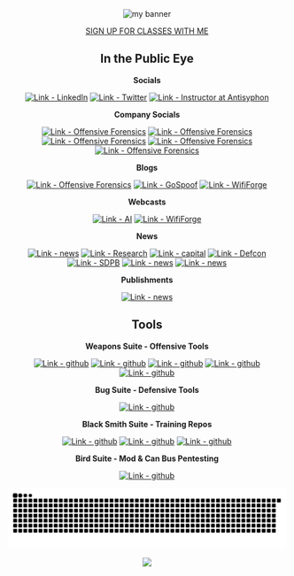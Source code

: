 <div align="center">
  <img src="images/heretic_banner.png" alt="my banner">   

[SIGN UP FOR CLASSES WITH ME](https://www.antisyphontraining.com/instructor/bbowman/)

## In the Public Eye

**Socials**

[![Link - LinkedIn](https://img.shields.io/badge/Social-LinkedIn-red?style=for-the-badge&logo=linkedin)](https://www.linkedin.com/in/benjamin-bowman-958740250/)
[![Link - Twitter](https://img.shields.io/badge/Social-Twitter-red?style=for-the-badge&logo=x)](https://twitter.com/her3ticAVI)
[![Link - Instructor at Antisyphon](https://img.shields.io/badge/Social-InstructorAntisyphon-red?style=for-the-badge&logo=Antisyphon)](https://www.antisyphontraining.com/instructor/bbowman/)

**Company Socials**

[![Link - Offensive Forensics](https://img.shields.io/badge/Website-NullTraceSec-black?style=for-the-badge&logo=null)](https://www.nulltracesecurity.com)
[![Link - Offensive Forensics](https://img.shields.io/badge/LinkedIn-NullTraceSec-black?style=for-the-badge&logo=linkedin)](https://www.linkedin.com/company/nulltrace-security)
[![Link - Offensive Forensics](https://img.shields.io/badge/YouTube-NullTraceSec-black?style=for-the-badge&logo=youtube)](https://www.youtube.com/@NullTraceSec)
[![Link - Offensive Forensics](https://img.shields.io/badge/Blog-NullTraceSec-black?style=for-the-badge&logo=x)](https://x.com/NullTraceSec)
[![Link - Offensive Forensics](https://img.shields.io/badge/GitHub-NullTraceSec-black?style=for-the-badge&logo=github)](https://github.com/orgs/NullTrace-Security)

**Blogs**

[![Link - Offensive Forensics](https://img.shields.io/badge/Blog-OffensiveForensics-purple?style=for-the-badge&logo=null)](https://www.blackhillsinfosec.com/offline-memory-forensics-with-volatility/)
[![Link - GoSpoof](https://img.shields.io/badge/Blog-GoSpoof-purple?style=for-the-badge&logo=null)](https://www.blackhillsinfosec.com/go-spoof-a-tool-for-cyber-deception/)
[![Link - WifiForge](https://img.shields.io/badge/Blog-WifiForge-purple?style=for-the-badge&logo=null)](https://www.blackhillsinfosec.com/hack-wi-fi-with-no-wi-fi-wrapup/)

**Webcasts**

[![Link - AI](https://img.shields.io/badge/Webcast-ExploitingAI-pink?style=for-the-badge&logo=null)](https://www.youtube.com/watch?v=g9oVDHLQUmE&t=1088s)
[![Link - WifiForge](https://img.shields.io/badge/Webcast-HackingWiFi-pink?style=for-the-badge&logo=null)](https://www.youtube.com/watch?v=lqvq3xH0qYM&t=8s)

**News**

[![Link - news](https://img.shields.io/badge/news-research-blue?style=for-the-badge&logo=news)](https://dsu.edu/news/2023/02/be-a-little-stubborn.html)
[![Link - Research](https://img.shields.io/badge/news-Research-blue?style=for-the-badge&logo=news)](https://www.capjournal.com/ben-bowman-dsu/image_ea8c54f0-a806-11ed-85ff-97e3f06bbef3.html)
[![Link - capital](https://img.shields.io/badge/news-lobbying-blue?style=for-the-badge&logo=news)](https://fb.watch/mDa_oIGKOP/?mibextid=Nif5oz)
[![Link - Defcon](https://img.shields.io/badge/news-Defcon-blue?style=for-the-badge&logo=news)](https://www.npr.org/2023/08/15/1193773829/what-happens-when-thousands-of-hackers-try-to-break-ai-chatbots)
[![Link - SDPB](https://img.shields.io/badge/news-SDPB-blue?style=for-the-badge&logo=news)](https://listen.sdpb.org/science/2023-09-06/dsu-student-shares-lessons-from-hacker-conference)
[![Link - news](https://img.shields.io/badge/news-misictf-blue?style=for-the-badge&logo=news)](https://www.wmar2news.com/local/hack-the-hospital-event-helps-student-learn-the-importance-of-cybersecurity)
[![Link - news](https://img.shields.io/badge/news-BHIS-blue?style=for-the-badge&logo=news)](https://www.blackhillsinfosec.com/team/ben-bowman/)

**Publishments**

[![Link - news](https://img.shields.io/badge/published-research-white?style=for-the-badge&logo=news)](https://ieeexplore.ieee.org/document/10778664/authors?fbclid=IwY2xjawIzC6tleHRuA2FlbQIxMQABHQQ1TOdcDVbjJruqkJz6XwSylD0mMkKKpcvoQ-FVdmdUfZptN3nwgyXL0Q_aem_NZU1KpTmryQ8k9L5Ud3-uA)

## Tools

**Weapons Suite - Offensive Tools**

[![Link - github](https://img.shields.io/badge/Tool-TITANII-orange?style=for-the-badge&logo=github)](https://github.com/her3ticAVI/TITANII)
[![Link - github](https://img.shields.io/badge/Tool-OLYMPII-orange?style=for-the-badge&logo=github)](https://github.com/her3ticAVI/OLYMPII)
[![Link - github](https://img.shields.io/badge/Tool-SPUTNIK-orange?style=for-the-badge&logo=github)](https://github.com/her3ticAVI/SPUTNIK)
[![Link - github](https://img.shields.io/badge/Tool-COSMONAUGHT-orange?style=for-the-badge&logo=github)](https://github.com/her3ticAVI/COSMONAUGHT)
[![Link - github](https://img.shields.io/badge/Tool-PEACEKEEPER-orange?style=for-the-badge&logo=github)](https://github.com/her3ticAVI/PEACEKEEPER)

**Bug Suite - Defensive Tools**

[![Link - github](https://img.shields.io/badge/Tool-GOSPOOF-yellow?style=for-the-badge&logo=github)](https://github.com/blackhillsinfosec/go-spoof)

**Black Smith Suite - Training Repos**

[![Link - github](https://img.shields.io/badge/Tool-WifiForge-green?style=for-the-badge&logo=github)](https://github.com/her3ticAVI/Wifi-Forge)
[![Link - github](https://img.shields.io/badge/Tool-ExploitingAI-green?style=for-the-badge&logo=github)](https://github.com/NullTrace-Security/Exploiting-AI)
[![Link - github](https://img.shields.io/badge/Tool-LTEForge-green?style=for-the-badge&logo=github)](https://github.com/her3ticAVI/LTEForge)

**Bird Suite - Mod & Can Bus Pentesting**

[![Link - github](https://img.shields.io/badge/Tool-TOUCANbus-red?style=for-the-badge&logo=github)](https://github.com/her3ticAVI/TOUCANbus)

![Snake animation](https://raw.githubusercontent.com/her3ticAVI/her3ticAVI/output/github-contribution-grid-snake-dark.svg)

![](https://komarev.com/ghpvc/?username=her3ticAVI)
